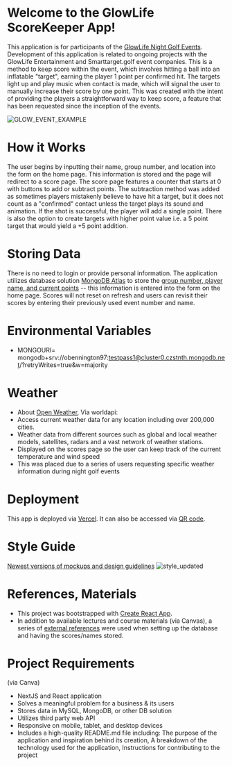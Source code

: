# Welcome to the GlowLife ScoreKeeper App!
This application is for participants of the [GlowLife Night Golf Events](https://glowlife.com/). Development of this application is related to ongoing projects with the GlowLife Entertainment and Smarttarget.golf event companies. This is a method to keep score within the event, which involves hitting a ball into an inflatable "target", earning the player 1 point per confirmed hit. The targets light up and play music when contact is made, which will signal the user to manually increase their score by one point. This was created with the intent of providing the players a straightforward way to keep score, a feature that has been requested since the inception of the events.

![GLOW_EVENT_EXAMPLE](https://user-images.githubusercontent.com/77904773/234967205-da04aa08-c45e-4246-ad64-c969cbc6fd77.png)

# How it Works
The user begins by inputting their name, group number, and location into the form on the home page. This information is stored and the page will redirect to a score page. The score page features a counter that starts at 0 with buttons to add or subtract points. The subtraction method was added as sometimes players mistakenly believe to have hit a target, but it does not count as a "confirmed" contact unless the target plays its sound and animation. If the shot is successful, the player will add a single point. There is also the option to create targets with higher point value i.e. a 5 point target that would yield a +5 point addition.

# Storing Data
There is no need to login or provide personal information. The application utilizes database solution [MongoDB Atlas](https://www.mongodb.com/atlas/database) to store the [group number, player name, and current points](https://ibb.co/285dG5p) -- this information is entered into the form on the home page. Scores will not reset on refresh and users can revisit their scores by entering their previously used event number and name. 

# Environmental Variables
- MONGOURI= mongodb+srv://obennington97:testpass1@cluster0.czstnth.mongodb.net/?retryWrites=true&w=majority

# Weather
- About [Open Weather](https://rapidapi.com/worldapi/api/open-weather13/), Via worldapi:
- Access current weather data for any location including over 200,000 cities.
- Weather data from different sources such as global and local weather models, satellites, radars and a vast network of weather stations.
- Displayed on the scores page so the user can keep track of the current temperature and wind speed
- This was placed due to a series of users requesting specific weather information during night golf events

# Deployment
This app is deployed via [Vercel](https://glow-golf-score-one.vercel.app/). It can also be accessed via [QR code](https://www.dropbox.com/s/t2rz658uur648xd/glowlife_app_qr.png?dl=0).

# Style Guide
[Newest versions of mockups and design guidelines](https://drive.google.com/drive/folders/1oJgb6zn90-7_nZiNfIjGvQAqanA6TCe3?usp=share_link)
![style_updated](https://user-images.githubusercontent.com/77904773/234968366-0d6a53b8-2c27-49e9-9c56-d5233ad06224.png)

# References, Materials
- This project was bootstrapped with [Create React App](https://github.com/facebook/create-react-app).
- In addition to available lectures and course materials (via Canvas), a series of [external references](https://www.canva.com/design/DAFhOjPlRl8/6bT43fcGmaCFF3vcmHBM0g/edit?utm_content=DAFhOjPlRl8&utm_campaign=designshare&utm_medium=link2&utm_source=sharebutton) were used when setting up the database and having the scores/names stored.

# Project Requirements
(via Canva)
- NextJS and React application
- Solves a meaningful problem for a business & its users
- Stores data in MySQL, MongoDB, or other DB solution
- Utilizes third party web API
- Responsive on mobile, tablet, and desktop devices
- Includes a high-quality README.md file including:
The purpose of the application and inspiration behind its creation, A breakdown of the technology used for the application, Instructions for contributing to the project 


